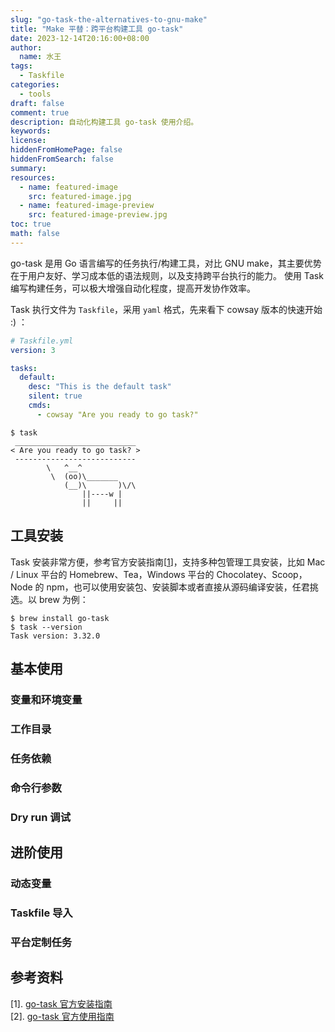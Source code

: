 ```yaml
---
slug: "go-task-the-alternatives-to-gnu-make"
title: "Make 平替：跨平台构建工具 go-task"
date: 2023-12-14T20:16:00+08:00
author:
  name: 水王
tags:
  - Taskfile
categories:
  - tools
draft: false
comment: true
description: 自动化构建工具 go-task 使用介绍。
keywords:
license:
hiddenFromHomePage: false
hiddenFromSearch: false
summary:
resources:
  - name: featured-image
    src: featured-image.jpg
  - name: featured-image-preview
    src: featured-image-preview.jpg
toc: true
math: false
---
```


go-task 是用 Go 语言编写的任务执行/构建工具，对比 GNU make，其主要优势在于用户友好、学习成本低的语法规则，以及支持跨平台执行的能力。 使用 Task 编写构建任务，可以极大增强自动化程度，提高开发协作效率。

Task 执行文件为 `Taskfile`，采用 `yaml` 格式，先来看下 cowsay 版本的快速开始 :) ：

```yaml
# Taskfile.yml
version: 3

tasks:
  default:
    desc: "This is the default task"
    silent: true
    cmds:
      - cowsay "Are you ready to go task?"
```

```shell
$ task
 ___________________________
< Are you ready to go task? >
 ---------------------------
        \   ^__^
         \  (oo)\_______
            (__)\       )\/\
                ||----w |
                ||     ||
```

## 工具安装

Task 安装非常方便，参考官方安装指南[[1]]，支持多种包管理工具安装，比如 Mac / Linux 平台的 Homebrew、Tea，Windows 平台的 Chocolatey、Scoop，Node 的 npm，也可以使用安装包、安装脚本或者直接从源码编译安装，任君挑选。以 brew 为例：

```shell
$ brew install go-task
$ task --version
Task version: 3.32.0
```

## 基本使用
### 变量和环境变量
### 工作目录
### 任务依赖
### 命令行参数
### Dry run 调试

## 进阶使用
### 动态变量
### Taskfile 导入
### 平台定制任务

## 参考资料

\[1\]. [go-task 官方安装指南][1]  
\[2\]. [go-task 官方使用指南][2]  

[1]: https://taskfile.dev/installation/
[2]: https://taskfile.dev/usage/
